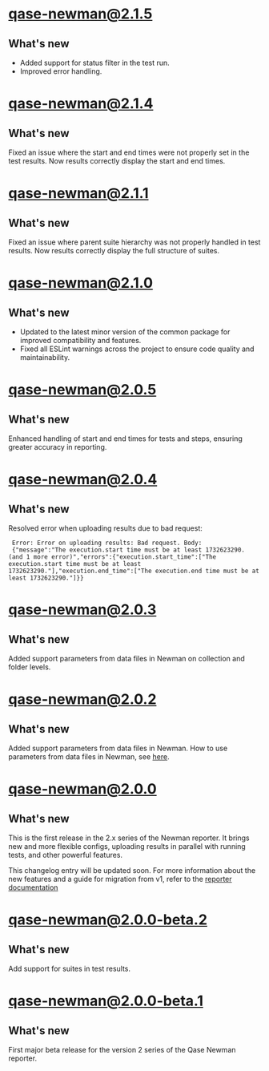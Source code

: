 # qase-newman@2.1.5

## What's new

- Added support for status filter in the test run.
- Improved error handling.

# qase-newman@2.1.4

## What's new

Fixed an issue where the start and end times were not properly set in the test results. Now results correctly display the
start and end times.

# qase-newman@2.1.1

## What's new

Fixed an issue where parent suite hierarchy was not properly handled in test results. Now results correctly display the
full structure of suites.

# qase-newman@2.1.0

## What's new

- Updated to the latest minor version of the common package for improved compatibility and features.
- Fixed all ESLint warnings across the project to ensure code quality and maintainability.

# qase-newman@2.0.5

## What's new

Enhanced handling of start and end times for tests and steps, ensuring greater accuracy in reporting.

# qase-newman@2.0.4

## What's new

Resolved error when uploading results due to bad request:

```log
 Error: Error on uploading results: Bad request. Body: 
 {"message":"The execution.start time must be at least 1732623290. (and 1 more error)","errors":{"execution.start_time":["The execution.start time must be at least 1732623290."],"execution.end_time":["The execution.end time must be at least 1732623290."]}}
```

# qase-newman@2.0.3

## What's new

Added support parameters from data files in Newman on collection and folder levels.

# qase-newman@2.0.2

## What's new

Added support parameters from data files in Newman.
How to use parameters from data files in Newman, see [here](./docs/usage.md).

# qase-newman@2.0.0

## What's new

This is the first release in the 2.x series of the Newman reporter.
It brings new and more flexible configs, uploading results in parallel with running tests,
and other powerful features.

This changelog entry will be updated soon.
For more information about the new features and a guide for migration from v1, refer to the
[reporter documentation](https://github.com/qase-tms/qase-javascript/tree/main/qase-newman#readme)

# qase-newman@2.0.0-beta.2

## What's new

Add support for suites in test results.

# qase-newman@2.0.0-beta.1

## What's new

First major beta release for the version 2 series of the Qase Newman reporter.

